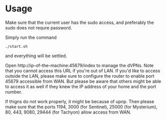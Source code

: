 # Usage

Make sure that the current user has the sudo access, and preferably the sudo does not requre password. 

Simply run the command 
```
./start.sh
```
and everything will be settled.

Open http://ip-of-the-machine:45679/index to manage the dVPNs. Note that you cannot access this URL if you're out of LAN. If you'd like to access outside the LAN, please make sure to configure the router to enable port 45679 accessible from WAN. But please be aware that others might be able to access it as well if they knew the IP address of your home and the port number. 

If thigns do not work properly, it might be because of upnp. Then please make sure that the ports 1194, 3000 (for Sentinel), 25000 (for Mysterium), 80, 443, 9080, 29444 (for Tachyon) allow access from WAN. 
